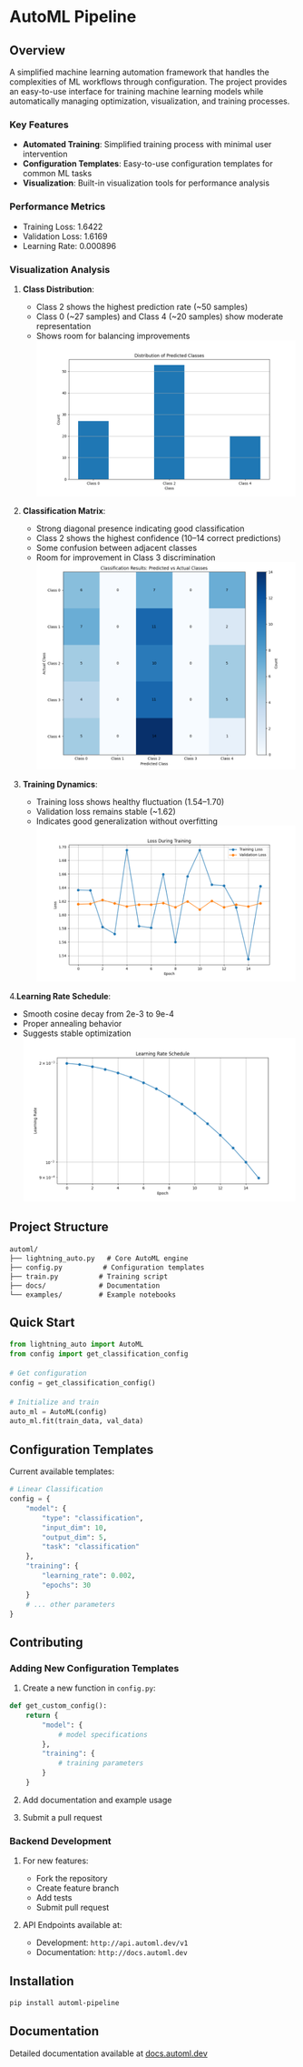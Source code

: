# AutoML Pipeline

## Overview
A simplified machine learning automation framework that handles the complexities of ML workflows through configuration. The project provides an easy-to-use interface for training machine learning models while automatically managing optimization, visualization, and training processes.

### Key Features
- **Automated Training**: Simplified training process with minimal user intervention
- **Configuration Templates**: Easy-to-use configuration templates for common ML tasks
- **Visualization**: Built-in visualization tools for performance analysis

### Performance Metrics
- Training Loss: 1.6422
- Validation Loss: 1.6169
- Learning Rate: 0.000896

### Visualization Analysis
1. **Class Distribution**:
   - Class 2 shows the highest prediction rate (~50 samples)
   - Class 0 (~27 samples) and Class 4 (~20 samples) show moderate representation
   - Shows room for balancing improvements
![class_distribution.png](training_plots/class_distribution.png)

2. **Classification Matrix**:
   - Strong diagonal presence indicating good classification
   - Class 2 shows the highest confidence (10–14 correct predictions)
   - Some confusion between adjacent classes
   - Room for improvement in Class 3 discrimination
![classification_results.png](training_plots%2Fclassification_results.png)

3. **Training Dynamics**:
   - Training loss shows healthy fluctuation (1.54–1.70)
   - Validation loss remains stable (~1.62)
   - Indicates good generalization without overfitting
![loss_plot.png](training_plots%2Floss_plot.png)


4.**Learning Rate Schedule**:
   - Smooth cosine decay from 2e-3 to 9e-4
   - Proper annealing behavior
   - Suggests stable optimization
![lr_curve.png](training_plots%2Flr_curve.png)
## Project Structure
```
automl/
├── lightning_auto.py   # Core AutoML engine
├── config.py          # Configuration templates
├── train.py          # Training script
├── docs/             # Documentation
└── examples/         # Example notebooks
```

## Quick Start
```python
from lightning_auto import AutoML
from config import get_classification_config

# Get configuration
config = get_classification_config()

# Initialize and train
auto_ml = AutoML(config)
auto_ml.fit(train_data, val_data)
```

## Configuration Templates
Current available templates:
```python
# Linear Classification
config = {
    "model": {
        "type": "classification",
        "input_dim": 10,
        "output_dim": 5,
        "task": "classification"
    },
    "training": {
        "learning_rate": 0.002,
        "epochs": 30
    }
    # ... other parameters
}
```

## Contributing
### Adding New Configuration Templates
1. Create a new function in `config.py`:
```python
def get_custom_config():
    return {
        "model": {
            # model specifications
        },
        "training": {
            # training parameters
        }
    }
```

2. Add documentation and example usage

3. Submit a pull request

### Backend Development
1. For new features:
   - Fork the repository
   - Create feature branch
   - Add tests
   - Submit pull request

2. API Endpoints available at:
   - Development: `http://api.automl.dev/v1`
   - Documentation: `http://docs.automl.dev`

## Installation
```bash
pip install automl-pipeline
```

## Documentation
Detailed documentation available at [docs.automl.dev](http://docs.automl.dev)